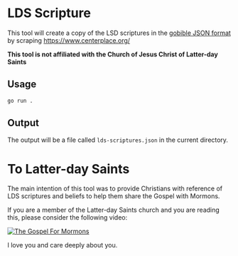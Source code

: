 # LDS Scripture

This tool will create a copy of the LSD scriptures in the [gobible JSON format](https://github.com/applehat/gobible) by scraping https://www.centerplace.org/

**This tool is not affiliated with the Church of Jesus Christ of Latter-day Saints**

## Usage

```bash
go run .
```

## Output

The output will be a file called `lds-scriptures.json` in the current directory.

# To Latter-day Saints

The main intention of this tool was to provide Christians with reference of LDS scriptures and beliefs to help them share the Gospel with Mormons.

If you are a member of the Latter-day Saints church and you are reading this, please consider the following video:

[![The Gospel For Mormons](https://img.youtube.com/vi/IQNObk2qAwo/0.jpg)](https://www.youtube.com/watch?v=IQNObk2qAwo)

I love you and care deeply about you.